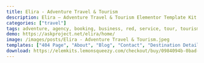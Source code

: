 ```yaml
---
title: Elira - Adventure Travel & Tourism
description: Elira – Adventure Travel & Tourism Elementor Template Kit is designed for any type of travel, accommodation, agency, service, and more. Elira has a simple, modern and clean design with a 100% responsive layout, and very easy to customize and can be used by anyone without having to understand coding.
categories: ["travel"]
tags: adventure, agency, booking, business, red, service, tour, tourism, travel, travel agency, travel website, trip, vacation
demo: https://askproject.net/elira/home/
image: /images/posts/Elira - Adventure Travel & Tourism.jpeg
templates: ["404 Page", "About", "Blog", "Contact", "Destination Detail", "Destination", "Faqs Page", "Footer", "Gallery", "Global", "Header", "Home", "Services", "Single Post"]
download: https://elemkits.lemonsqueezy.com/checkout/buy/0984094b-0bad-4974-8ed3-3777d4d7f0db
---
```

